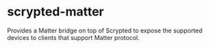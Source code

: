 # scrypted-matter
Provides a Matter bridge on top of Scrypted to expose the supported devices to clients that support Matter protocol. 
